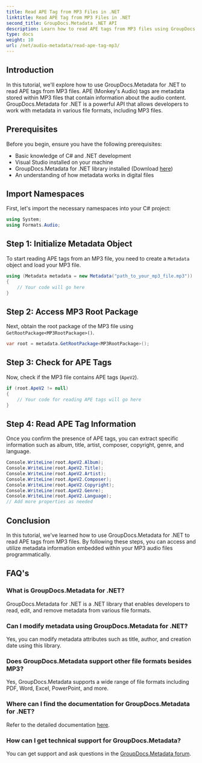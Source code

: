 ```yaml
---
title: Read APE Tag from MP3 Files in .NET
linktitle: Read APE Tag from MP3 Files in .NET
second_title: GroupDocs.Metadata .NET API
description: Learn how to read APE tags from MP3 files using GroupDocs.Metadata for .NET. Explore metadata extraction in C# with step-by-step guidance.
type: docs
weight: 10
url: /net/audio-metadata/read-ape-tag-mp3/
---
```

## Introduction
In this tutorial, we'll explore how to use GroupDocs.Metadata for .NET to read APE tags from MP3 files. APE (Monkey's Audio) tags are metadata stored within MP3 files that contain information about the audio content. GroupDocs.Metadata for .NET is a powerful API that allows developers to work with metadata in various file formats, including MP3 files.
## Prerequisites
Before you begin, ensure you have the following prerequisites:
- Basic knowledge of C# and .NET development
- Visual Studio installed on your machine
- GroupDocs.Metadata for .NET library installed (Download [here](https://releases.groupdocs.com/metadata/net/))
- An understanding of how metadata works in digital files

## Import Namespaces
First, let's import the necessary namespaces into your C# project:
```csharp
using System;
using Formats.Audio;
```
## Step 1: Initialize Metadata Object
To start reading APE tags from an MP3 file, you need to create a `Metadata` object and load your MP3 file.
```csharp
using (Metadata metadata = new Metadata("path_to_your_mp3_file.mp3"))
{
    // Your code will go here
}
```
## Step 2: Access MP3 Root Package
Next, obtain the root package of the MP3 file using `GetRootPackage<MP3RootPackage>()`.
```csharp
var root = metadata.GetRootPackage<MP3RootPackage>();
```
## Step 3: Check for APE Tags
Now, check if the MP3 file contains APE tags (`ApeV2`).
```csharp
if (root.ApeV2 != null)
{
    // Your code for reading APE tags will go here
}
```
## Step 4: Read APE Tag Information
Once you confirm the presence of APE tags, you can extract specific information such as album, title, artist, composer, copyright, genre, and language.
```csharp
Console.WriteLine(root.ApeV2.Album);
Console.WriteLine(root.ApeV2.Title);
Console.WriteLine(root.ApeV2.Artist);
Console.WriteLine(root.ApeV2.Composer);
Console.WriteLine(root.ApeV2.Copyright);
Console.WriteLine(root.ApeV2.Genre);
Console.WriteLine(root.ApeV2.Language);
// Add more properties as needed
```

## Conclusion
In this tutorial, we've learned how to use GroupDocs.Metadata for .NET to read APE tags from MP3 files. By following these steps, you can access and utilize metadata information embedded within your MP3 audio files programmatically.

## FAQ's
### What is GroupDocs.Metadata for .NET?
GroupDocs.Metadata for .NET is a .NET library that enables developers to read, edit, and remove metadata from various file formats.
### Can I modify metadata using GroupDocs.Metadata for .NET?
Yes, you can modify metadata attributes such as title, author, and creation date using this library.
### Does GroupDocs.Metadata support other file formats besides MP3?
Yes, GroupDocs.Metadata supports a wide range of file formats including PDF, Word, Excel, PowerPoint, and more.
### Where can I find the documentation for GroupDocs.Metadata for .NET?
Refer to the detailed documentation [here](https://reference.groupdocs.com/metadata/net/).
### How can I get technical support for GroupDocs.Metadata?
You can get support and ask questions in the [GroupDocs.Metadata forum](https://forum.groupdocs.com/c/metadata/14).

